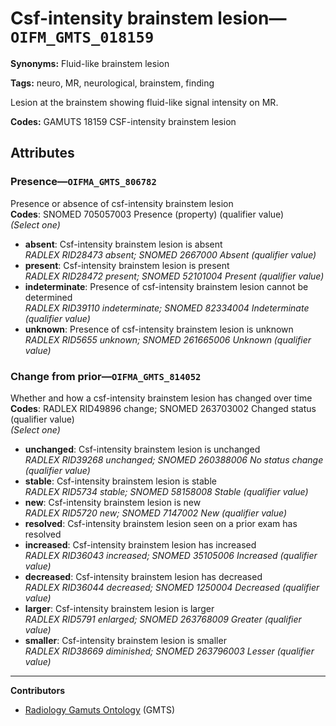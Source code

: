 # Csf-intensity brainstem lesion—`OIFM_GMTS_018159`

**Synonyms:** Fluid-like brainstem lesion

**Tags:** neuro, MR, neurological, brainstem, finding

Lesion at the brainstem showing fluid-like signal intensity on MR.

**Codes:** GAMUTS 18159 CSF-intensity brainstem lesion

## Attributes

### Presence—`OIFMA_GMTS_806782`

Presence or absence of csf-intensity brainstem lesion  
**Codes**: SNOMED 705057003 Presence (property) (qualifier value)  
*(Select one)*

- **absent**: Csf-intensity brainstem lesion is absent  
_RADLEX RID28473 absent; SNOMED 2667000 Absent (qualifier value)_
- **present**: Csf-intensity brainstem lesion is present  
_RADLEX RID28472 present; SNOMED 52101004 Present (qualifier value)_
- **indeterminate**: Presence of csf-intensity brainstem lesion cannot be determined  
_RADLEX RID39110 indeterminate; SNOMED 82334004 Indeterminate (qualifier value)_
- **unknown**: Presence of csf-intensity brainstem lesion is unknown  
_RADLEX RID5655 unknown; SNOMED 261665006 Unknown (qualifier value)_

### Change from prior—`OIFMA_GMTS_814052`

Whether and how a csf-intensity brainstem lesion has changed over time  
**Codes**: RADLEX RID49896 change; SNOMED 263703002 Changed status (qualifier value)  
*(Select one)*

- **unchanged**: Csf-intensity brainstem lesion is unchanged  
_RADLEX RID39268 unchanged; SNOMED 260388006 No status change (qualifier value)_
- **stable**: Csf-intensity brainstem lesion is stable  
_RADLEX RID5734 stable; SNOMED 58158008 Stable (qualifier value)_
- **new**: Csf-intensity brainstem lesion is new  
_RADLEX RID5720 new; SNOMED 7147002 New (qualifier value)_
- **resolved**: Csf-intensity brainstem lesion seen on a prior exam has resolved  
- **increased**: Csf-intensity brainstem lesion has increased  
_RADLEX RID36043 increased; SNOMED 35105006 Increased (qualifier value)_
- **decreased**: Csf-intensity brainstem lesion has decreased  
_RADLEX RID36044 decreased; SNOMED 1250004 Decreased (qualifier value)_
- **larger**: Csf-intensity brainstem lesion is larger  
_RADLEX RID5791 enlarged; SNOMED 263768009 Greater (qualifier value)_
- **smaller**: Csf-intensity brainstem lesion is smaller  
_RADLEX RID38669 diminished; SNOMED 263796003 Lesser (qualifier value)_

---

**Contributors**

- [Radiology Gamuts Ontology](https://gamuts.net/) (GMTS)